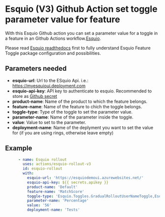 # Esquio (V3) Github Action set toggle parameter value for feature

With this Esquio Github action you can set a parameter value for a toggle in a feature in an Github Actions workflow.[Esquio](https://esquio.readthedocs.io/en/latest/).

Please read [Esquio readthedocs](https://esquio.readthedocs.io/en/latest/) first to fully understand Esquio Feature Toggle package configuration and possibilities.

## Parameters needed

- **esquio-url**: Url to the ESquio Api. i.e.: https://myesquioui.deployment.com
- **esquio-api-key**: API key to authenticate to esquio. Recommended to store as [Github secret](https://help.github.com/en/github/automating-your-workflow-with-github-actions/virtual-environments-for-github-actions#creating-and-using-secrets-encrypted-variables)
- **product-name**: Name of the product to which the feature belongs.
- **feature-name**: Name of the feature to chich the toggle belongs.
- **toggle-type**: Type of the toggle to set the parameter value.
- **parameter-name**: Name of the parameter inside the toggle.
- **value**: Value to set to the parameter.
- **deployment-name**: Name of the deplyment you want to set the value for (if you are using rings, otherwise leave empty)

## Example

```YAML
      - name: Esquio rollout
        uses: actions/esquio-rollout-v3
        id: esquio-rollout
        with:
          esquio-url: 'https://esquiodemoui.azurewebsites.net/'
          esquio-api-key: ${{ secrets.apikey }}
          product-name: 'Default'
          feature-name: 'MatchScore'
          toggle-type: 'Esquio.Toggles.GradualRolloutUserNameToggle,Esquio'
          parameter-name: 'Percentage'
          value: '56'
          deployment-name: 'Tests'
```
